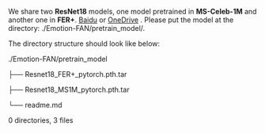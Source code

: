 We share two **ResNet18** models, one model pretrained in **MS-Celeb-1M** and another one in **FER+**. [Baidu](https://pan.baidu.com/s/1OgxPSSzUhaC9mPltIpp2pg) or [OneDrive](https://1drv.ms/u/s!AhGc2vUv7IQtl1Pt7FhPXr_Kofd5?e=3MvPFX) . Please put the model at the directory: ./Emotion-FAN/pretrain_model/.

The directory structure should look like below:

./Emotion-FAN/pretrain_model

├── Resnet18_FER+_pytorch.pth.tar

├── Resnet18_MS1M_pytorch.pth.tar

└── readme.md

0 directories, 3 files
